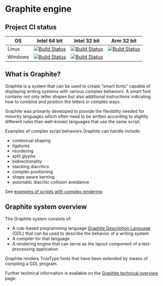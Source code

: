 # Graphite engine

## Project CI status
| OS      | Intel 64 bit | Intel 32 bit | Arm 32 bit |
|---------|:------------:|:------------:|:----------:|
| Linux   | [![Build Status](http://build.palaso.org/app/rest/builds/buildType:bt124/statusIcon)](http://build.palaso.org/viewType.html?buildTypeId=bt124&guest=1) | [![Build Status](http://build.palaso.org/app/rest/builds/buildType:bt123/statusIcon)](http://build.palaso.org/viewType.html?buildTypeId=bt123&guest=1) | [![Build Status](http://build.palaso.org/app/rest/builds/buildType:Graphite_Linux32bitArm/statusIcon)](http://build.palaso.org/viewType.html?buildTypeId=Graphite_Linux32bitArm&guest=1) |
| Windows | [![Build Status](http://build.palaso.org/app/rest/builds/buildType:Graphite_Windows64bitProduction/statusIcon)](http://build.palaso.org/viewType.html?buildTypeId=Graphite_Windows64bitProduction&guest=1) | [![Build Status](http://build.palaso.org/app/rest/builds/buildType:bt91/statusIcon)](http://build.palaso.org/viewType.html?buildTypeId=bt91&guest=1)| |

## What is Graphite?

Graphite is a system that can be used to create “smart fonts” capable of displaying writing systems with various complex behaviors. A smart font contains not only letter shapes but also additional instructions indicating how to combine and position the letters in complex ways.

Graphite was primarily developed to provide the flexibility needed for minority languages which often need to be written according to slightly different rules than well-known languages that use the same script.

Examples of complex script behaviors Graphite can handle include:

* contextual shaping
* ligatures
* reordering
* split glyphs
* bidirectionality
* stacking diacritics
* complex positioning
* shape aware kerning
* automatic diacritic collision avoidance

See [examples of scripts with complex rendering](http://scripts.sil.org/CmplxRndExamples).

## Graphite system overview
The Graphite system consists of:

* A rule-based programming language [Graphite Description Language](http://scripts.sil.org/cms/scripts/page.php?site_id=projects&item_id=graphite_devFont#gdl) (GDL) that can be used to describe the behavior of a writing system
* A compiler for that language
* A rendering engine that can serve as the layout component of a text-processing application

Graphite renders TrueType fonts that have been extended by means of compiling a GDL program.

Further technical information is available on the [Graphite technical overview](http://scripts.sil.org/cms/scripts/page.php?site_id=projects&item_id=graphite_techAbout) page.
